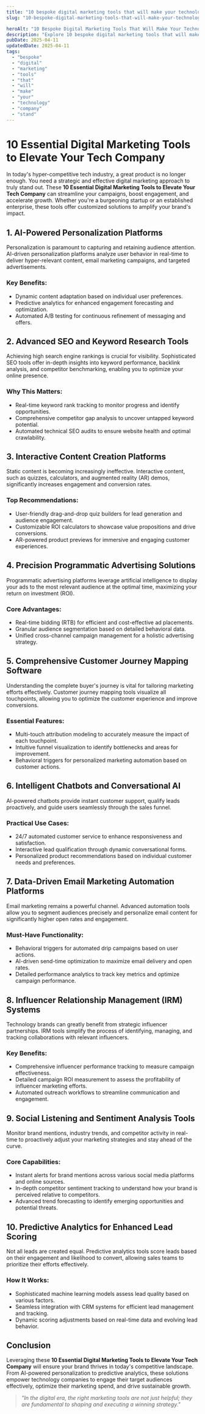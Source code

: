 ```yaml
---
title: "10 bespoke digital marketing tools that will make your technology company stand "
slug: "10-bespoke-digital-marketing-tools-that-will-make-your-technology-company-stand-out"

heroAlt: "10 Bespoke Digital Marketing Tools That Will Make Your Technology Company Stand Out visual cover image"
description: "Explore 10 bespoke digital marketing tools that will make your technology company stand out in this detailed guide, offering insights, strategies, and practical tips to enhance your understanding and application of th..."
pubDate: 2025-04-11
updatedDate: 2025-04-11
tags:
  - "bespoke"
  - "digital"
  - "marketing"
  - "tools"
  - "that"
  - "will"
  - "make"
  - "your"
  - "technology"
  - "company"
  - "stand"
---
```


# 10 Essential Digital Marketing Tools to Elevate Your Tech Company

In today's hyper-competitive tech industry, a great product is no longer enough. You need a strategic and effective digital marketing approach to truly stand out. These **10 Essential Digital Marketing Tools to Elevate Your Tech Company** can streamline your campaigns, boost engagement, and accelerate growth. Whether you're a burgeoning startup or an established enterprise, these tools offer customized solutions to amplify your brand's impact.

## 1. AI-Powered Personalization Platforms

Personalization is paramount to capturing and retaining audience attention. AI-driven personalization platforms analyze user behavior in real-time to deliver hyper-relevant content, email marketing campaigns, and targeted advertisements.

### Key Benefits:

- Dynamic content adaptation based on individual user preferences.
- Predictive analytics for enhanced engagement forecasting and optimization.
- Automated A/B testing for continuous refinement of messaging and offers.

## 2. Advanced SEO and Keyword Research Tools

Achieving high search engine rankings is crucial for visibility. Sophisticated SEO tools offer in-depth insights into keyword performance, backlink analysis, and competitor benchmarking, enabling you to optimize your online presence.

### Why This Matters:

- Real-time keyword rank tracking to monitor progress and identify opportunities.
- Comprehensive competitor gap analysis to uncover untapped keyword potential.
- Automated technical SEO audits to ensure website health and optimal crawlability.

## 3. Interactive Content Creation Platforms

Static content is becoming increasingly ineffective. Interactive content, such as quizzes, calculators, and augmented reality (AR) demos, significantly increases engagement and conversion rates.

### Top Recommendations:

- User-friendly drag-and-drop quiz builders for lead generation and audience engagement.
- Customizable ROI calculators to showcase value propositions and drive conversions.
- AR-powered product previews for immersive and engaging customer experiences.

## 4. Precision Programmatic Advertising Solutions

Programmatic advertising platforms leverage artificial intelligence to display your ads to the most relevant audience at the optimal time, maximizing your return on investment (ROI).

### Core Advantages:

- Real-time bidding (RTB) for efficient and cost-effective ad placements.
- Granular audience segmentation based on detailed behavioral data.
- Unified cross-channel campaign management for a holistic advertising strategy.

## 5. Comprehensive Customer Journey Mapping Software

Understanding the complete buyer's journey is vital for tailoring marketing efforts effectively. Customer journey mapping tools visualize all touchpoints, allowing you to optimize the customer experience and improve conversions.

### Essential Features:

- Multi-touch attribution modeling to accurately measure the impact of each touchpoint.
- Intuitive funnel visualization to identify bottlenecks and areas for improvement.
- Behavioral triggers for personalized marketing automation based on customer actions.

## 6. Intelligent Chatbots and Conversational AI

AI-powered chatbots provide instant customer support, qualify leads proactively, and guide users seamlessly through the sales funnel.

### Practical Use Cases:

- 24/7 automated customer service to enhance responsiveness and satisfaction.
- Interactive lead qualification through dynamic conversational forms.
- Personalized product recommendations based on individual customer needs and preferences.

## 7. Data-Driven Email Marketing Automation Platforms

Email marketing remains a powerful channel. Advanced automation tools allow you to segment audiences precisely and personalize email content for significantly higher open rates and engagement.

### Must-Have Functionality:

- Behavioral triggers for automated drip campaigns based on user actions.
- AI-driven send-time optimization to maximize email delivery and open rates.
- Detailed performance analytics to track key metrics and optimize campaign performance.

## 8. Influencer Relationship Management (IRM) Systems

Technology brands can greatly benefit from strategic influencer partnerships. IRM tools simplify the process of identifying, managing, and tracking collaborations with relevant influencers.

### Key Benefits:

- Comprehensive influencer performance tracking to measure campaign effectiveness.
- Detailed campaign ROI measurement to assess the profitability of influencer marketing efforts.
- Automated outreach workflows to streamline communication and engagement.

## 9. Social Listening and Sentiment Analysis Tools

Monitor brand mentions, industry trends, and competitor activity in real-time to proactively adjust your marketing strategies and stay ahead of the curve.

### Core Capabilities:

- Instant alerts for brand mentions across various social media platforms and online sources.
- In-depth competitor sentiment tracking to understand how your brand is perceived relative to competitors.
- Advanced trend forecasting to identify emerging opportunities and potential threats.

## 10. Predictive Analytics for Enhanced Lead Scoring

Not all leads are created equal. Predictive analytics tools score leads based on their engagement and likelihood to convert, allowing sales teams to prioritize their efforts effectively.

### How It Works:

- Sophisticated machine learning models assess lead quality based on various factors.
- Seamless integration with CRM systems for efficient lead management and tracking.
- Dynamic scoring adjustments based on real-time data and evolving lead behavior.

## Conclusion

Leveraging these **10 Essential Digital Marketing Tools to Elevate Your Tech Company** will ensure your brand thrives in today's competitive landscape. From AI-powered personalization to predictive analytics, these solutions empower technology companies to engage their target audiences effectively, optimize their marketing spend, and drive sustainable growth.

> _"In the digital era, the right marketing tools are not just helpful; they are fundamental to shaping and executing a winning strategy."_
